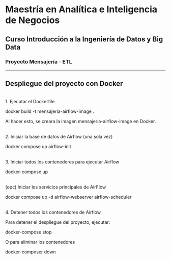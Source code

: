 # Maestría en Analítica e Inteligencia de Negocios
## Curso Introducción a la Ingeniería de Datos y Big Data

### Proyecto Mensajería - ETL

<hr>

## Despliegue del proyecto con Docker

<br>1. Ejecutar el Dockerfile</br>

docker build -t mensajeria-airflow-image .

Al hacer esto, se creara la imagen mensajeria-airflow-image en Docker.


<br>2. Iniciar la base de datos de Airflow (una sola vez)</br>

docker compose up airflow-init

<br>3. Iniciar todos los contenedores para ejecutar Airflow</br>

docker-compose up


<br>(opc) Iniciar los servicios principales de AirFlow</br>

docker compose up -d airflow-webserver airflow-scheduler

<br>4. Detener todos los contenedores de Airflow</br>

Para detener el despliegue del proyecto, ejecutar:

docker-compose stop

O para eliminar los contenedores

docker-composer down